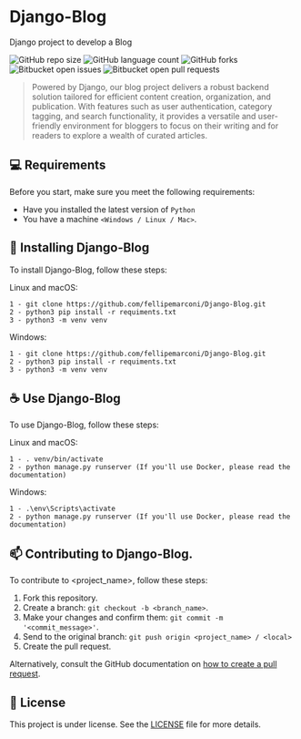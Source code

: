 # Django-Blog
Django project to develop a Blog

![GitHub repo size](https://img.shields.io/github/repo-size/iuricode/README-template?style=for-the-badge)
![GitHub language count](https://img.shields.io/github/languages/count/iuricode/README-template?style=for-the-badge)
![GitHub forks](https://img.shields.io/github/forks/iuricode/README-template?style=for-the-badge)
![Bitbucket open issues](https://img.shields.io/bitbucket/issues/iuricode/README-template?style=for-the-badge)
![Bitbucket open pull requests](https://img.shields.io/bitbucket/pr-raw/iuricode/README-template?style=for-the-badge)

> Powered by Django, our blog project delivers a robust backend solution tailored for efficient content creation, organization, and publication. With features such as user authentication, category tagging, and search functionality, it provides a versatile and user-friendly environment for bloggers to focus on their writing and for readers to explore a wealth of curated articles.

<!--
### Ajustes e melhorias

O projeto ainda está em desenvolvimento e as próximas atualizações serão voltadas nas seguintes tarefas:

- [x] Tarefa 1
- [x] Tarefa 2
- [x] Tarefa 3
- [ ] Tarefa 4
- [ ] Tarefa 5
-->

## 💻 Requirements

Before you start, make sure you meet the following requirements:

- Have you installed the latest version of `Python`
- You have a machine `<Windows / Linux / Mac>`.

## 🚀 Installing Django-Blog

To install Django-Blog, follow these steps:

Linux and macOS:

```
1 - git clone https://github.com/fellipemarconi/Django-Blog.git
2 - python3 pip install -r requiments.txt
3 - python3 -m venv venv
```

Windows:

```
1 - git clone https://github.com/fellipemarconi/Django-Blog.git
2 - python3 pip install -r requiments.txt
3 - python3 -m venv venv
```

## ☕ Use Django-Blog

To use Django-Blog, follow these steps:

Linux and macOS:

```
1 - . venv/bin/activate
2 - python manage.py runserver (If you'll use Docker, please read the documentation)
```

Windows:

```
1 - .\env\Scripts\activate
2 - python manage.py runserver (If you'll use Docker, please read the documentation)
```

## 📫 Contributing to Django-Blog.

To contribute to <project_name>, follow these steps:

1. Fork this repository.
2. Create a branch: `git checkout -b <branch_name>`.
3. Make your changes and confirm them: `git commit -m '<commit_message>'`.
4. Send to the original branch: `git push origin <project_name> / <local>`
5. Create the pull request.

Alternatively, consult the GitHub documentation on [how to create a pull request](https://help.github.com/en/github/collaborating-with-issues-and-pull-requests/creating-a-pull-request).

## 📝 License

This project is under license. See the [LICENSE](LICENSE) file for more details.
